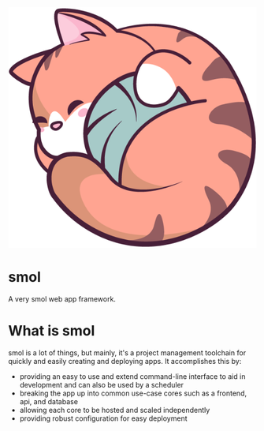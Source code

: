 ![smol image](./core/smol/image/icon.png)

# smol

A very smol web app framework.

# What is smol

smol is a lot of things, but mainly, it's a project management toolchain for quickly and easily creating and deploying apps. It accomplishes this by:

- providing an easy to use and extend command-line interface to aid in development and can also be used by a scheduler
- breaking the app up into common use-case cores such as a frontend, api, and database
- allowing each core to be hosted and scaled independently
- providing robust configuration for easy deployment
